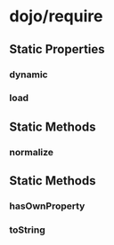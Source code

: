 # dojo/require

## Static Properties

### dynamic


### load


## Static Methods

### normalize


## Static Methods

### hasOwnProperty


### toString


